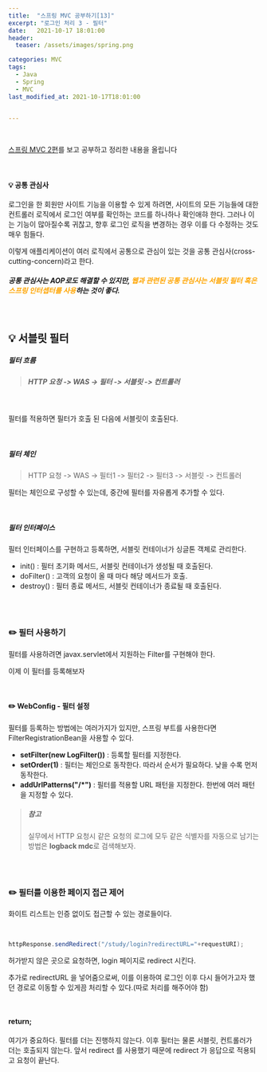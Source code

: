 ```yaml
---
title:  "스프링 MVC 공부하기[13]"
excerpt: "로그인 처리 3 - 필터"
date:   2021-10-17 18:01:00
header:
  teaser: /assets/images/spring.png

categories: MVC
tags:
  - Java
  - Spring
  - MVC
last_modified_at: 2021-10-17T18:01:00


---
```


<br/>

[스프링 MVC 2편](https://www.inflearn.com/course/%EC%8A%A4%ED%94%84%EB%A7%81-mvc-2/dashboard)를 보고 공부하고 정리한 내용을 올립니다

<br/>

#### 💡 공통 관심사

로그인을 한 회원만 사이트 기능을 이용할 수 있게 하려면,  사이트의 모든 기능들에 대한 컨트롤러 로직에서 로그인 여부를 확인하는 코드를 하나하나 확인애햐 한다. 그러나 이는 기능이 많아질수록 귀찮고, 향후 로그인 로직을 변경하는 경우 이를 다 수정하는 것도 매우 힘들다.

이렇게 애플리케이션이 여러 로직에서 공통으로 관심이 있는 것을 공통 관심사(cross-cutting-concern)라고 한다.

##### 공통 관심사는 AOP로도 해결할 수 있지만, <span style="color:orange">웹과 관련된 공통 관심사는 서블릿 필터 혹은 스프링 인터셉터를 사용</span>하는 것이 좋다.

<br/>

## 💡 서블릿 필터

##### 필터 흐름

> ##### HTTP 요청 -> WAS -> 필터 -> 서블릿 -> 컨트롤러

<br/>

필터를 적용하면 필터가 호출 된 다음에 서블릿이 호출된다.

<br/>

##### 필터 체인

> HTTP 요청 -> WAS -> 필터1 -> 필터2 -> 필터3 -> 서블릿 -> 컨트롤러

필터는 체인으로 구성할 수 있는데, 중간에 필터를 자유롭게 추가할 수 있다.

<br/>

##### 필터 인터페이스

<script src="https://gist.github.com/ShinDongHun1/f9d610b9e702218810b9dea3650f7630.js"></script>

필터 인터페이스를 구현하고 등록하면, 서블릿 컨테이너가 싱글톤 객체로 관리한다.

- init() : 필터 초기화 메서드, 서블릿 컨테이너가 생성될 때 호출된다.
- doFilter() : 고객의 요청이 올 때 마다 해당 메서드가 호출.
- destroy() : 필터 종료 메서드, 서블릿 컨테이너가 종료될 때 호출된다. 

<br/>

<br/>

### ✏️ 필터 사용하기

<script src="https://gist.github.com/ShinDongHun1/3cc975d4a7295b63c099349ec2b8935f.js"></script>

필터를 사용하려면 javax.servlet에서 지원하는 Filter를 구현해야 한다.

이제 이 필터를 등록해보자

<br/>

#### ✏️ WebConfig - 필터 설정

<script src="https://gist.github.com/ShinDongHun1/7afe239bccb66ed3a04ee3588067eb7b.js"></script>

필터를 등록하는 방법에는 여러가지가 있지만, 스프링 부트를 사용한다면 FilterRegistrationBean을 사용할 수 있다.

- **setFilter(new LogFilter())** : 등록할 필터를 지정한다.
- **setOrder(1)** : 필터는 체인으로 동작한다. 따라서 순서가 필요하다. 낮을 수록 먼저 동작한다.
- **addUrlPatterns("/*")** : 필터를 적용할 URL 패턴을 지정한다. 한번에 여러 패턴을 지정할 수 있다.

> ##### 참고
>
> 실무에서 HTTP 요청시 같은 요청의 로그에 모두 같은 식별자를 자동으로 남기는 방법은 **logback mdc**로 검색해보자.

<br/>

<br/>

### ✏️ 필터를 이용한 페이지 접근 제어

<script src="https://gist.github.com/ShinDongHun1/050232df576abcad900f33319dcf5bb1.js"></script>

화이트 리스트는 인증 없이도 접근할 수 있는 경로들이다.

<br/>

```java
httpResponse.sendRedirect("/study/login?redirectURL="+requestURI);
```

허가받지 않은 곳으로 요청하면, login 페이지로 redirect 시킨다.

추가로 redirectURL 을 넣어줌으로써, 이를 이용하여 로그인 이후 다시 들어가고자 했던 경로로 이동할 수 있게끔 처리할 수 있다.(따로 처리를 해주어야 함)

<br/>

#### return; 

여기가 중요하다. 필터를 더는 진행하지 않는다. 이후 필터는 물론 서블릿, 컨트롤러가 더는
호출되지 않는다. 앞서 redirect 를 사용했기 때문에 redirect 가 응답으로 적용되고 요청이 끝난다.

<br/>

<br/>

